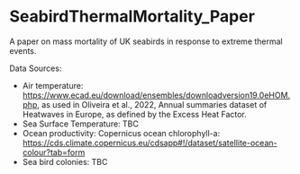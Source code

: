 # SeabirdThermalMortality_Paper
A paper on mass mortality of UK seabirds in response to extreme thermal events.

Data Sources:
  - Air temperature: https://www.ecad.eu/download/ensembles/downloadversion19.0eHOM.php, as used in Oliveira et al., 2022, Annual summaries dataset of Heatwaves in Europe, as defined by the Excess Heat Factor.
  - Sea Surface Temperature: TBC
  - Ocean productivity: Copernicus ocean chlorophyll-a: https://cds.climate.copernicus.eu/cdsapp#!/dataset/satellite-ocean-colour?tab=form
  - Sea bird colonies: TBC

